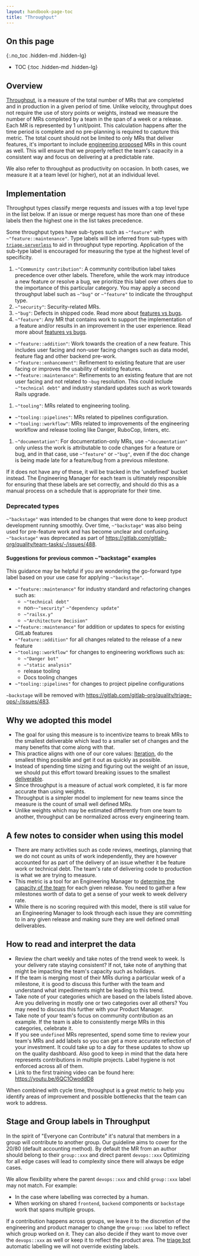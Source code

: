 ```yaml
---
layout: handbook-page-toc
title: "Throughput"
---
```


## On this page
{:.no_toc .hidden-md .hidden-lg}

- TOC
{:toc .hidden-md .hidden-lg}

## Overview

[Throughput](https://weblogs.asp.net/wallen/throughput-vs-velocity), is a
measure of the total number of MRs that are completed and in production in a
given period of time. Unlike velocity, throughput does not require the use of
story points or weights, instead we measure the number of MRs completed by a
team in the span of a week or a release. Each MR is represented by 1
unit/point.  This calculation happens after the time period is complete and no
pre-planning is required to capture this metric. The total count should not be
limited to only MRs that deliver features, it's important to include
[engineering proposed](/handbook/engineering/#engineering-proposed-initiatives)
MRs in this count as well. This will ensure that we properly reflect the team's
capacity in a consistent way and focus on delivering at a predictable rate.

We also refer to throughput as productivity on occasion. In both cases, we
measure it at a team level (or higher), not at an individual level.

## Implementation

Throughput types classify merge requests and issues with a top level type
in the list below. If an issue or merge request has more than one of these
labels then the highest one in the list takes precedence.

Some throughput types have sub-types such as `~"feature"` with
`~"feature::maintenance"`. Type labels will be inferred from sub-types with
[`triage-serverless`](https://gitlab.com/gitlab-org/quality/triage-serverless)
to aid in throughput type reporting. Application of the sub-type label is
encouraged for measuring the type at the highest level of specificity.

1. `~"Community contribution"`: A community contribution label takes precedence over other labels. Therefore, while the work may introduce a new feature or resolve a bug, we prioritize this label over others due to the importance of this particular category.
You may apply a second throughput label such as `~"bug"` or `~"feature"` to indicate the throughput type.
1. `~"security"`: Security-related MRs.
1. `~"bug"`: Defects in shipped code. Read more about [features vs bugs](/handbook/product/product-processes/#issues).
1. `~"feature"`: Any MR that contains work to support the implementation of a feature and/or results in an improvement in the user experience. Read more about [features vs bugs](/handbook/product/product-processes/#issues).
  - `~"feature::addition"`: Work towards the creation of a new feature. This includes user facing and non-user facing changes such as data model, feature flag and other backend pre-work.
  - `~"feature::enhancement"`: Refinement to existing feature that are user facing or improves the usability of existing features.
  - `~"feature::maintenance"`: Refinements to an existing feature that are not user facing and not related to `~bug` resolution. This could include `~"technical debt"` and industry standard updates such as work towards Rails upgrade.
1. `~"tooling"`: MRs related to engineering tooling.
  - `~"tooling::pipelines"`: MRs related to pipelines configuration.
  - `~"tooling::workflow"`: MRs related to improvements of the engineering workflow and release tooling like Danger, RuboCop, linters, etc.
1. `~"documentation"`: For documentation-only MRs, use `~"documentation"` only unless the work is attributable to code changes for a feature or bug, and in that case, use `~"feature"` or `~"bug"`, even if the doc change is being made late for a feature/bug from a previous milestone.

If it does not have any of these, it will be tracked in the 'undefined'
bucket instead. The Engineering Manager for each team is ultimately
responsible for ensuring that these labels are set correctly, and should
do this as a manual process on a schedule that is appropriate for their
time.

### Deprecated types

`~"backstage"` was intended to be changes that were done to keep product development running smoothly. Over time, `~"backstage"` was also being used for pre-feature work and has become unclear and confusing. `~"backstage"` was deprecated as part of <https://gitlab.com/gitlab-org/quality/team-tasks/-/issues/488>.

#### Suggestions for previous common ~"backstage" examples

This guidance may be helpful if you are wondering the go-forward type label based on your use case for applying `~"backstage"`.

- `~"feature::maintenance"` for industry standard and refactoring changes such as:
  - `~"technical debt"`
  -  non-`~"security"` `~"dependency update"`
  - `~"railsx.y"`
  - `~"Architecture Decision"`
- `~"feature::maintenance"` for addition or updates to specs for existing GitLab features
- `~"feature::addition"` for all changes related to the release of a new feature
- `~"tooling::workflow"` for changes to engineering workflows such as:
  - `~"Danger bot"`
  - `~"static analysis"`
  - release tooling
  - Docs tooling changes
- `~"tooling::pipelines"` for changes to project pipeline configurations

`~backstage` will be removed with <https://gitlab.com/gitlab-org/quality/triage-ops/-/issues/483>.

## Why we adopted this model

- The goal for using this measure is to incentivize teams to break MRs to the smallest deliverable which lead to a smaller set of changes and the many benefits that come along with that.
- This practice aligns with one of our core values: [Iteration](/handbook/values/#iteration), do the smallest thing possible and get it out as quickly as possible.
- Instead of spending time sizing and figuring out the weight of an issue, we should put this effort toward breaking issues to the smallest [deliverable](/handbook/engineering/#code-quality-and-standards).
- Since throughput is a measure of actual work completed, it is far more
accurate than using weights.
- Throughput is a simpler model to implement for new teams since the measure
  is the count of small well defined MRs.
- Unlike weights which may be estimated differently from one team to another,
  throughput can be normalized across every engineering team.

## A few notes to consider when using this model

- There are many activities such as code reviews, meetings, planning that we do not count as units of work independently, they are however accounted for as part of the delivery of an issue whether it be feature work or technical debt.  The team's rate of delivering code to production is what we are trying to measure.
- This metric is a tool for an Engineering Manager to [determine the capacity
  of the team](/handbook/engineering/management/project-management/) for each given release.
  You need to gather a few milestones worth of data to get a sense of your week to week delivery rate.
- While there is no scoring required with this model, there is still value
  for an Engineering Manager to look through each issue they are committing to
  in any given release and making sure they are well defined small deliverables.

## How to read and interpret the data

- Review the chart weekly and take notes of the trend week to week.
Is your delivery rate staying consistent? If not,
take note of anything that might be impacting the team's capacity such as holidays.
- If the team is merging most of their MRs during a particular week of a milestone, it is
good to discuss this further with the team and understand what impediments might be leading to this
trend.
- Take note of your categories which are based on the labels listed above.
Are you delivering in mostly one or two categories over all others? You may need to discuss
this further with your Product Manager.
- Take note of your team's focus on community contribution as an example. If the team is able
to consistently merge MRs in this categories, celebrate it.
- If you see `undefined` MRs represented, spend some time to review your team's MRs
 and add labels so you can get a more accurate reflection of your investment. It could take up to
 a day for these updates to show up on the quality dashboard. Also good to keep in mind that
 the data here represents contributions in multiple projects. Label hygiene is not enforced across
 all of them.
- Link to the first training video can be found here: <https://youtu.be/6QC1OwoddD8>

When combined with cycle time, throughput is a great metric to help you identify areas of improvement and possible bottlenecks that the team can work to address.

## Stage and Group labels in Throughput

In the spirit of "Everyone can Contribute" it's natural that members in a group will contribute to another group.
Our guideline aims to cover for the 20/80 (default accounting method). By default the MR from an author should belong to their `group::xxx` and direct parent `devops::xxx`
Optimizing for all edge cases will lead to complexity since there will always be edge cases.

We allow flexibility where the parent `devops::xxx` and child `group::xxx` label may not match. For example:
* In the case where labelling was corrected by a human.
* When working on shared `frontend`, `backend` components or `backstage` work that spans multiple groups.

If a contribution happens across groups, we leave it to the discretion of the engineering and product manager to change the `group::xxx` label to reflect which group worked on it. They can also decide if they want to move over the `devops::xxx` as well or keep it to reflect the product area.
The [triage bot](https://gitlab.com/gitlab-org/quality/triage-ops/) automatic labelling we will not override existing labels.
